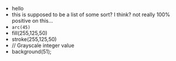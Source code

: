 * hello 
* this is supposed to be a list of some sort? I think? not really 100% positive on this... 
* `arc(45)`
* fill(255,125,50)
* stroke(255,125,50)
* // Grayscale integer value
* background(51); 
